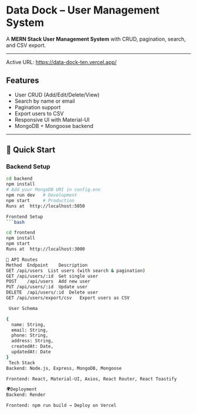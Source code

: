 #  Data Dock – User Management System

A **MERN Stack User Management System** with CRUD, pagination, search, and CSV export.

---


Active URL: https://data-dock-ten.vercel.app/

##  Features
-  User CRUD (Add/Edit/Delete/View)
-  Search by name or email
-  Pagination support
-  Export users to CSV
-  Responsive UI with Material-UI
-  MongoDB + Mongoose backend

---

## 🚀 Quick Start

### Backend Setup
```bash
cd backend
npm install
# Add your MongoDB URI in config.env
npm run dev   # Development
npm start     # Production
Runs at  http://localhost:5050

Frontend Setup
```bash

cd frontend
npm install
npm start
Runs at  http://localhost:3000

🔗 API Routes
Method	Endpoint	Description
GET	/api/users	List users (with search & pagination)
GET	/api/users/:id	Get single user
POST	/api/users	Add new user
PUT	/api/users/:id	Update user
DELETE	/api/users/:id	Delete user
GET	/api/users/export/csv	Export users as CSV

 User Schema

{
  name: String,
  email: String,
  phone: String,
  address: String,
  createdAt: Date,
  updatedAt: Date
}
 Tech Stack
Backend: Node.js, Express, MongoDB, Mongoose

Frontend: React, Material-UI, Axios, React Router, React Toastify

🌍Deployment
Backend: Render

Frontend: npm run build → Deploy on Vercel
